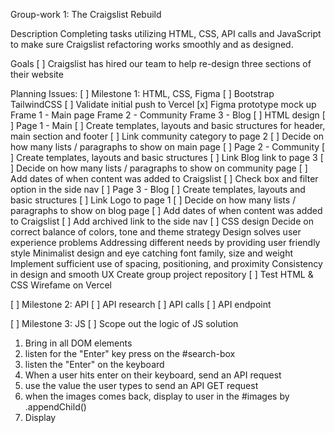 Group-work 1: The Craigslist Rebuild

Description
Completing tasks utilizing HTML, CSS, API calls and JavaScript to make sure Craigslist refactoring works smoothly and as designed.

Goals
[ ] Craigslist has hired our team to help re-design three sections of their website

Planning
Issues:
[ ] Milestone 1: HTML, CSS, Figma
[ ] Bootstrap TailwindCSS
[ ] Validate initial push to Vercel
[x] Figma prototype mock up
Frame 1 - Main page
Frame 2 - Community
Frame 3 - Blog
[ ] HTML design
[ ] Page 1 - Main
[ ] Create templates, layouts and basic structures for header, main section and footer
[ ] Link community category to page 2
[ ] Decide on how many lists / paragraphs to show on main page
[ ] Page 2 - Community
[ ] Create templates, layouts and basic structures
[ ] Link Blog link to page 3
[ ] Decide on how many lists / paragraphs to show on community page
[ ] Add dates of when content was added to Craigslist
[ ] Check box and filter option in the side nav
[ ] Page 3 - Blog
[ ] Create templates, layouts and basic structures
[ ] Link Logo to page 1
[ ] Decide on how many lists / paragraphs to show on blog page
[ ] Add dates of when content was added to Craigslist
[ ] Add archived link to the side nav
[ ] CSS design
Decide on correct balance of colors, tone and theme strategy 
Design solves user experience problems
Addressing different needs by providing user friendly style 
Minimalist design and eye catching font family, size and weight
Implement sufficient use of spacing, positioning, and proximity
Consistency in design and smooth UX 
Create group project repository
[ ] Test HTML & CSS Wirefame on Vercel

[ ] Milestone 2: API
[ ] API research
[ ] API calls
[ ] API endpoint

[ ] Milestone 3: JS
[ ] Scope out the logic of JS solution
1. Bring in all DOM elements
2. listen for the "Enter" key press on the #search-box
3. listen the "Enter" on the keyboard
4. When a user hits enter on their keyboard, send an API request
5. use the value the user types to send an API GET request
6. when the images comes back, display to user in the #images by .appendChild()
7. Display